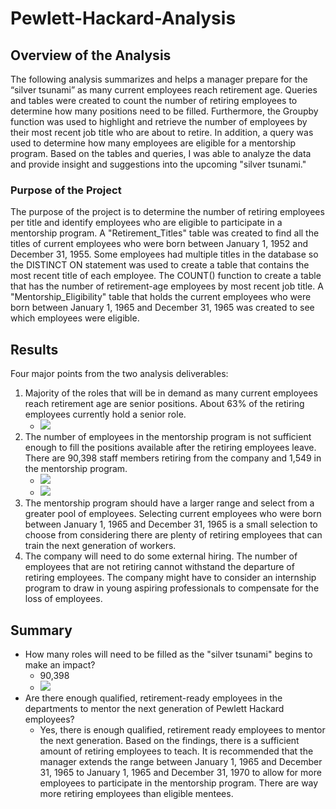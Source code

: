 # Pewlett-Hackard-Analysis

## Overview of the Analysis
The following analysis summarizes and helps a manager prepare for the “silver tsunami” as many current employees reach retirement age. Queries and tables were created to count the number of retiring employees to determine how many positions need to be filled. Furthermore, the Groupby function was used to highlight and retrieve the number of employees by their most recent job title who are about to retire. In addition, a query was used to determine how many employees are eligible for a mentorship program. Based on the tables and queries, I was able to analyze the data and provide insight and suggestions into the upcoming "silver tsunami."

### Purpose of the Project
The purpose of the project is to determine the number of retiring employees per title and identify employees who are eligible to participate in a mentorship program. A "Retirement_Titles" table was created to find all the titles of current employees who were born between January 1, 1952 and December 31, 1955. Some employees had multiple titles in the database so the DISTINCT ON statement was used to create a table that contains the most recent title of each employee. The COUNT() function to create a table that has the number of retirement-age employees by most recent job title. A "Mentorship_Eligibility" table that holds the current employees who were born between January 1, 1965 and December 31, 1965 was created to see which employees were eligible.

## Results
Four major points from the two analysis deliverables:
1. Majority of the roles that will be in demand as many current employees reach retirement age are senior positions. About 63% of the retiring employees currently hold a senior role.
    - ![](https://github.com/irenedepacina/Pewlett-Hackard-Analysis/blob/main/Data/retiring_titles.png)
2. The number of employees in the mentorship program is not sufficient enough to fill the positions available after the retiring employees leave. There are 90,398 staff members retiring from the company and 1,549 in the mentorship program.
    - ![](https://github.com/irenedepacina/Pewlett-Hackard-Analysis/blob/main/Data/retiring_count.png)
    - ![](https://github.com/irenedepacina/Pewlett-Hackard-Analysis/blob/main/Data/mentor_count.png)
3. The mentorship program should have a larger range and select from a greater pool of employees. Selecting current employees who were born between January 1, 1965 and December 31, 1965 is a small selection to choose from considering there are plenty of retiring employees that can train the next generation of workers.
4. The company will need to do some external hiring. The number of employees that are not retiring cannot withstand the departure of retiring employees. The company might have to consider an internship program to draw in young aspiring professionals to compensate for the loss of employees.

## Summary
- How many roles will need to be filled as the "silver tsunami" begins to make an impact?
    - 90,398
    - ![](https://github.com/irenedepacina/Pewlett-Hackard-Analysis/blob/main/Data/retiring_count.png)
- Are there enough qualified, retirement-ready employees in the departments to mentor the next generation of Pewlett Hackard employees?
    - Yes, there is enough qualified, retirement ready employees to mentor the next generation. Based on the findings, there is a sufficient amount of retiring employees to teach. It is recommended that the manager extends the range between January 1, 1965 and December 31, 1965 to January 1, 1965 and December 31, 1970 to allow for more employees to participate in the mentorship program. There are way more retiring employees than eligible mentees. 


